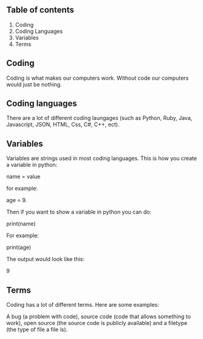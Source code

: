 ## Table of contents

1. Coding
2. Coding Languages
3. Variables
4. Terms

## Coding

Coding is what makes our computers work.
Without code our computers would just be nothing.

## Coding languages

There are a lot of different coding laungages (such as Python, Ruby, Java,
Javascript, JSON, HTML, Css, C#, C++, ect).

## Variables

Variables are strings used in most coding languages.
This is how you create a variable in python:

name = value

for example:

age = 9.

Then if you want to show a variable in python you can do:

print(name)

For example:

print(age)

The output would look like this:

9

## Terms

Coding has a lot of different terms.
Here are some examples:

A bug (a problem with code), source code (code that allows something to work), open source (the source code is publicly available) and a filetype (the type of file a file is).
